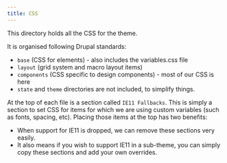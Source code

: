 ```yaml
---
title: CSS
---
```


This directory holds all the CSS for the theme.

It is organised following Drupal standards:
 - `base` (CSS for elements) - also includes the variables.css file
 - `layout` (grid system and macro layout items)
 - `components` (CSS specific to design components) - most of our CSS is here
 - `state` and `theme` directories are not included, to simplify things.

At the top of each file is a section called `IE11 Fallbacks`. This is simply a section to set CSS for items for which we are using custom variables (such as fonts, spacing, etc). Placing those items at the top has two benefits:
 
 - When support for IE11 is dropped, we can remove these sections very easily.
 - It also means if you wish to support IE11 in a sub-theme, you can simply copy these sections and add your own overrides.